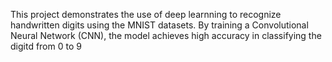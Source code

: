 This project demonstrates the use of deep learnning to recognize handwritten digits using the MNIST datasets.
By training a Convolutional Neural Network (CNN), the model achieves high accuracy in classifying the digitd from 0 to 9
